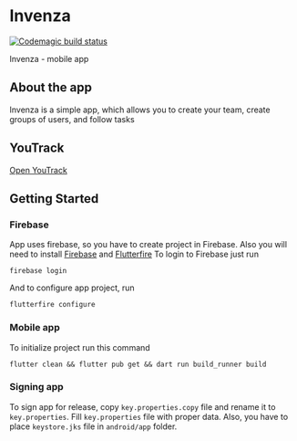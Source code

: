 # Invenza
[![Codemagic build status](https://api.codemagic.io/apps/681ccb739357b7eb40c4b4f5/681ccb739357b7eb40c4b4f4/status_badge.svg)](https://codemagic.io/app/681ccb739357b7eb40c4b4f5/681ccb739357b7eb40c4b4f4/latest_build)

Invenza - mobile app

## About the app

Invenza is a simple app, which allows you to create your team, create groups of users, and follow tasks

## YouTrack
[Open YouTrack](https://invenza.youtrack.cloud/agiles/182-2/current)

## Getting Started

### Firebase
App uses firebase, so you have to create project in Firebase.
Also you will need to install [Firebase](https://firebase.google.com/docs/cli?authuser=6#setup_update_cli) and [Flutterfire](https://firebase.google.com/docs/flutter/setup?platform=ios#install-cli-tools)
To login to Firebase just run
```
firebase login
```
And to configure app project, run
```
flutterfire configure
```

### Mobile app

To initialize project run this command
```
flutter clean && flutter pub get && dart run build_runner build
```

### Signing app

To sign app for release, copy `key.properties.copy` file and rename it to `key.properties`. Fill `key.properties` file with proper data.
Also, you have to place `keystore.jks` file in `android/app` folder.
